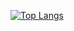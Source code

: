 [![Top Langs](https://github-readme-stats.vercel.app/api/top-langs/?username=pedrochais)](https://github.com/anuraghazra/github-readme-stats)
